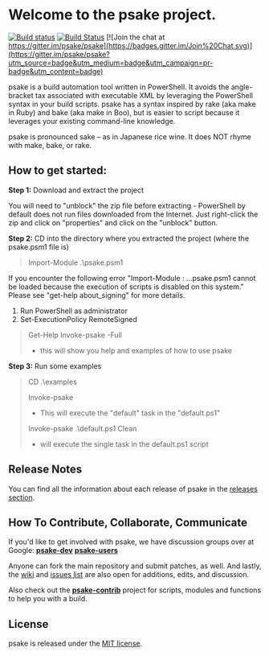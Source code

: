 ﻿Welcome to the psake project.
=============================

[![Build status](https://ci.appveyor.com/api/projects/status/e8b90u1q1ex5hx9m?svg=true)](https://ci.appveyor.com/project/psake/psake)
[![Build Status](https://travis-ci.org/psake/psake.svg?branch=master)](https://travis-ci.org/psake/psake)
[![Join the chat at https://gitter.im/psake/psake](https://badges.gitter.im/Join%20Chat.svg)](https://gitter.im/psake/psake?utm_source=badge&utm_medium=badge&utm_campaign=pr-badge&utm_content=badge)

psake is a build automation tool written in PowerShell. It avoids the angle-bracket tax associated with executable XML by leveraging the PowerShell syntax in your build scripts.
psake has a syntax inspired by rake (aka make in Ruby) and bake (aka make in Boo), but is easier to script because it leverages your existing command-line knowledge.

psake is pronounced sake – as in Japanese rice wine. It does NOT rhyme with make, bake, or rake.

## How to get started:

**Step 1:** Download and extract the project

You will need to "unblock" the zip file before extracting - PowerShell by default does not run files downloaded from the Internet.
Just right-click the zip and click on "properties" and click on the "unblock" button.

**Step 2:** CD into the directory where you extracted the project (where the psake.psm1 file is)

> Import-Module .\psake.psm1

If you encounter the following error "Import-Module : ...psake.psm1 cannot be loaded because the execution of scripts is disabled on this system." Please see "get-help about_signing" for more details.

1. Run PowerShell as administrator
2. Set-ExecutionPolicy RemoteSigned

> Get-Help Invoke-psake -Full
> - this will show you help and examples of how to use psake

**Step 3:** Run some examples

> CD .\examples
>
> Invoke-psake
> - This will execute the "default" task in the "default.ps1"
>
> Invoke-psake .\default.ps1 Clean
> - will execute the single task in the default.ps1 script

## Release Notes

You can find all the information about each release of psake in the [releases section](https://github.com/psake/psake/releases).

## How To Contribute, Collaborate, Communicate

If you'd like to get involved with psake, we have discussion groups over at Google: **[psake-dev](http://groups.google.com/group/psake-dev)** **[psake-users](http://groups.google.com/group/psake-users)**

Anyone can fork the main repository and submit patches, as well. And lastly, the [wiki](http://wiki.github.com/psake/psake/) and [issues list](http://github.com/psake/psake/issues) are also open for additions, edits, and discussion.

Also check out the **[psake-contrib](http://github.com/psake/psake-contrib)** project for scripts, modules and functions to help you with a build.

## License

psake is released under the [MIT license](http://www.opensource.org/licenses/MIT).
